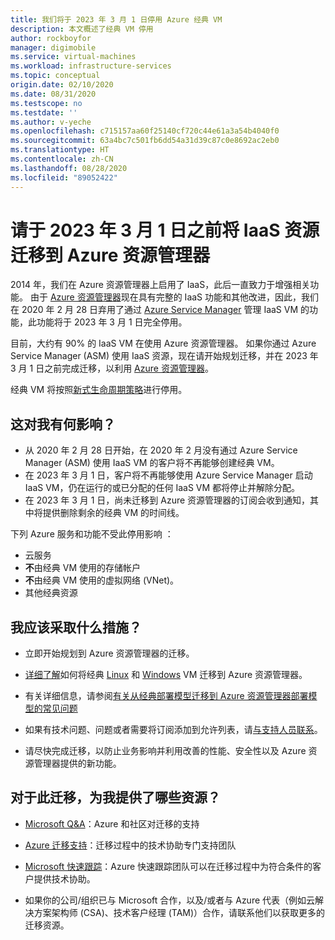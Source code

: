 ```yaml
---
title: 我们将于 2023 年 3 月 1 日停用 Azure 经典 VM
description: 本文概述了经典 VM 停用
author: rockboyfor
manager: digimobile
ms.service: virtual-machines
ms.workload: infrastructure-services
ms.topic: conceptual
origin.date: 02/10/2020
ms.date: 08/31/2020
ms.testscope: no
ms.testdate: ''
ms.author: v-yeche
ms.openlocfilehash: c715157aa60f25140cf720c44e61a3a54b4040f0
ms.sourcegitcommit: 63a4bc7c501fb6dd54a31d39c87c0e8692ac2eb0
ms.translationtype: HT
ms.contentlocale: zh-CN
ms.lasthandoff: 08/28/2020
ms.locfileid: "89052422"
---
```

# <a name="migrate-your-iaas-resources-to-azure-resource-manager-by-march-1-2023"></a>请于 2023 年 3 月 1 日之前将 IaaS 资源迁移到 Azure 资源管理器 

2014 年，我们在 Azure 资源管理器上启用了 IaaS，此后一直致力于增强相关功能。 由于 [Azure 资源管理器](https://www.azure.cn/home/features/resource-manager/)现在具有完整的 IaaS 功能和其他改进，因此，我们在 2020 年 2 月 28 日弃用了通过 [Azure Service Manager](/virtual-machines/windows/migration-classic-resource-manager-faq#what-is-azure-service-manager-and-what-does-it-mean-by-classic) 管理 IaaS VM 的功能，此功能将于 2023 年 3 月 1 日完全停用。 

<!--NOTIFICATION [Azure Resource Manager](https://www.azure.cn/home/features/resource-manager/) REDIRECT TO (https://azure.microsoft.com/features/resource-manager/)-->

目前，大约有 90% 的 IaaS VM 在使用 Azure 资源管理器。 如果你通过 Azure Service Manager (ASM) 使用 IaaS 资源，现在请开始规划迁移，并在 2023 年 3 月 1 日之前完成迁移，以利用 [Azure 资源管理器](../azure-resource-manager/management/index.yml)。

<!--Correct on the index.yml-->

经典 VM 将按照[新式生命周期策略](https://support.microsoft.com/help/30881/modern-lifecycle-policy)进行停用。

## <a name="how-does-this-affect-me"></a>这对我有何影响？ 

- 从 2020 年 2 月 28 日开始，在 2020 年 2 月没有通过 Azure Service Manager (ASM) 使用 IaaS VM 的客户将不再能够创建经典 VM。 
- 在 2023 年 3 月 1 日，客户将不再能够使用 Azure Service Manager 启动 IaaS VM，仍在运行的或已分配的任何 IaaS VM 都将停止并解除分配。 
- 在 2023 年 3 月 1 日，尚未迁移到 Azure 资源管理器的订阅会收到通知，其中将提供删除剩余的经典 VM 的时间线。  

下列 Azure 服务和功能不受此停用影响  ： 
- 云服务 
- **不**由经典 VM 使用的存储帐户 
- **不**由经典 VM 使用的虚拟网络 (VNet)。 
- 其他经典资源

## <a name="what-actions-should-i-take"></a>我应该采取什么措施？ 

- 立即开始规划到 Azure 资源管理器的迁移。 

- [详细了解](./windows/migration-classic-resource-manager-overview.md)如何将经典 [Linux](./linux/migration-classic-resource-manager-plan.md) 和 [Windows](./windows/migration-classic-resource-manager-plan.md) VM 迁移到 Azure 资源管理器。

- 有关详细信息，请参阅[有关从经典部署模型迁移到 Azure 资源管理器部署模型的常见问题](./windows/migration-classic-resource-manager-faq.md)

- 如果有技术问题、问题或者需要将订阅添加到允许列表，请[与支持人员联系](https://support.azure.cn/support/support-azure/)。

<!--Correct on the [contact support](https://support.azure.cn/support/support-azure/)-->
<!--Not Available on - For other questions not part of FAQ and feedback, comment below-->

- 请尽快完成迁移，以防止业务影响并利用改善的性能、安全性以及 Azure 资源管理器提供的新功能。 

## <a name="what-resources-are-provided-to-me-for-this-migration"></a>对于此迁移，为我提供了哪些资源？

- [Microsoft Q&A](https://docs.microsoft.com/answers/topics/azure-virtual-machines-migration.html)：Azure 和社区对迁移的支持

- [Azure 迁移支持](https://support.azure.cn/support/support-azure)：迁移过程中的技术协助专门支持团队

    <!--Correct on the [Azure Migration Support](https://support.azure.cn/support/support-azure)-->

- [Microsoft 快速跟踪](https://www.microsoft.com/fasttrack)：Azure 快速跟踪团队可以在迁移过程中为符合条件的客户提供技术协助。 

- 如果你的公司/组织已与 Microsoft 合作，以及/或者与 Azure 代表（例如云解决方案架构师 (CSA)、技术客户经理 (TAM)）合作，请联系他们以获取更多的迁移资源。

<!-- Update_Description: update meta properties, wording update, update link -->